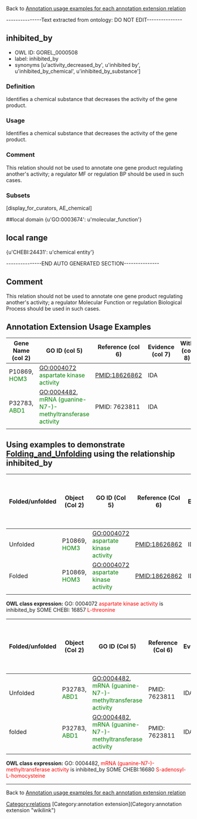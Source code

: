 Back to [Annotation usage examples for each annotation extension relation](http://wiki.geneontology.org/index.php/Annotation_usage_examples_for_each_annotation_extension_relation)

---------------Text extracted from ontology: DO NOT EDIT---------------

## inhibited_by
* OWL ID: GOREL_0000508
* label: inhibited_by
* synonyms
[u'activity_decreased_by', u'inhibited by', u'inhibited_by_chemical', u'inhibited_by_substance']

### Definition
Identifies a chemical substance that decreases the activity of the gene product.

### Usage
Identifies a chemical substance that decreases the activity of the gene product.

### Comment
This relation should not be used to annotate one gene product regulating another's activity; a regulator MF or regulation BP should be used in such cases.

### Subsets
[display_for_curators, AE_chemical]

##local domain
{u'GO:0003674': u'molecular_function'}

## local range
{u'CHEBI:24431': u'chemical entity'}

---------------END AUTO GENERATED SECTION---------------









Comment
-------

This relation should not be used to annotate one gene product regulating another's activity; a regulator Molecular Function or regulation Biological Process should be used in such cases.

Annotation Extension Usage Examples
-----------------------------------

| Gene Name (col 2)                         | GO ID (col 5)                                                                            | Reference (col 6) | Evidence (col 7) | With (col 8) | Annotation Extension (col 16)                                                     |
|-------------------------------------------|------------------------------------------------------------------------------------------|-------------------|------------------|--------------|-----------------------------------------------------------------------------------|
| P10869, <font color = "green">HOM3</font> | <GO:0004072> <font color = "green">aspartate kinase activity</font>                      | <PMID:18626862>   | IDA              |              | inhibited\_by: CHEBI:16857<font color = "green">L-threonine </font>               |
| P32783, <font color = "green">ABD1</font> | <GO:0004482>, <font color = "green">mRNA (guanine-N7-)-methyltransferase activity</font> | PMID: 7623811     | IDA              |              | inhibited\_by: CHEBI:16680 <font color = "green">S-adenosyl-L-homocysteine</font> |
||

Using examples to demonstrate [Folding\_and\_Unfolding](Folding_and_Unfolding "wikilink") using the relationship inhibited\_by
------------------------------------------------------------------------------------------------------------------------------

| Folded/unfolded | Object (Col 2)                            | GO ID (Col 5)                                                       | Reference (Col 6) | Evidence | Extension (Col 16)                                                  | Parent terms for new folded GO term                   |
|-----------------|-------------------------------------------|---------------------------------------------------------------------|-------------------|----------|---------------------------------------------------------------------|-------------------------------------------------------|
| Unfolded        | P10869, <font color = "green">HOM3</font> | <GO:0004072> <font color = "green">aspartate kinase activity</font> | <PMID:18626862>   | IDA      | inhibited\_by: CHEBI:16857<font color = "green">L-threonine </font> |                                                       |
| Folded          | P10869, <font color = "green">HOM3</font> | <GO:0004072> <font color = "green">aspartate kinase activity</font> | <PMID:18626862>   | IDA      |                                                                     | <span style="color:red">No new GO term created</span> |
||

**OWL class expression:** GO: 0004072 <font color = "red">aspartate kinase activity</font> is inhibited\_by SOME CHEBI: 16857 <font color = "red">L-threonine </font>

| Folded/unfolded | Object (Col 2)                            | GO ID (Col 5)                                                                            | Reference (Col 6) | Evidence | Extension (Col 16)                                                                | Parent terms for new folded GO term                   |
|-----------------|-------------------------------------------|------------------------------------------------------------------------------------------|-------------------|----------|-----------------------------------------------------------------------------------|-------------------------------------------------------|
| Unfolded        | P32783, <font color = "green">ABD1</font> | <GO:0004482>, <font color = "green">mRNA (guanine-N7-)-methyltransferase activity</font> | PMID: 7623811     | IDA      | inhibited\_by: CHEBI:16680 <font color = "green">S-adenosyl-L-homocysteine</font> |                                                       |
| folded          | P32783, <font color = "green">ABD1</font> | <GO:0004482>, <font color = "green">mRNA (guanine-N7-)-methyltransferase activity</font> | PMID: 7623811     | IDA      |                                                                                   | <span style="color:red">No new GO term created</span> |
||

**OWL class expression:** GO: 0004482, <font color = "red">mRNA (guanine-N7-)-methyltransferase activity</font> is inhibited\_by SOME CHEBI:16680 <font color = "red">S-adenosyl-L-homocysteine</font>

------------------------------------------------------------------------

Back to [Annotation usage examples for each annotation extension relation](http://wiki.geneontology.org/index.php/Annotation_usage_examples_for_each_annotation_extension_relation)

<Category:relations> [Category:annotation extension](Category:annotation extension "wikilink")
